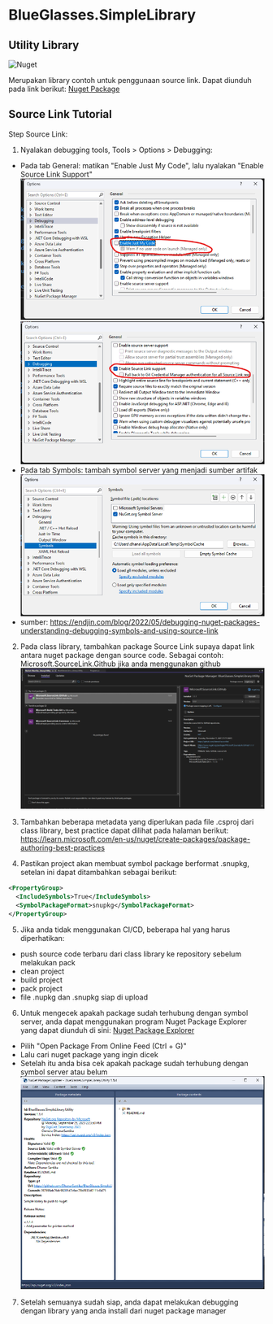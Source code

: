 # BlueGlasses.SimpleLibrary

## Utility Library
![Nuget](https://img.shields.io/nuget/v/BlueGlasses.SimpleLibrary.Utility)

Merupakan library contoh untuk penggunaan source link. Dapat diunduh pada link berikut: [Nuget Package](https://www.nuget.org/packages/BlueGlasses.SimpleLibrary.Utility)

## Source Link Tutorial

Step Source Link:

1. Nyalakan debugging tools, Tools > Options > Debugging: 
  - Pada tab General: matikan "Enable Just My Code", lalu nyalakan "Enable Source Link Support"
  ![disable_just_my_code](img/disable_just_my_code.png)
  ![enable_source_link](img/enable_source_link_support.png)
  - Pada tab Symbols: tambah symbol server yang menjadi sumber artifak
  ![symbol_server](img/symbol_server.png)
  - sumber: https://endjin.com/blog/2022/05/debugging-nuget-packages-understanding-debugging-symbols-and-using-source-link

2. Pada class library, tambahkan package Source Link supaya dapat link antara nuget package dengan source code. Sebagai contoh: Microsoft.SourceLink.Github jika anda menggunakan github
![source_link_github_nuget](img/source_link_github_nuget.png)

3. Tambahkan beberapa metadata yang diperlukan pada file .csproj dari class library, best practice dapat dilihat pada halaman berikut: https://learn.microsoft.com/en-us/nuget/create-packages/package-authoring-best-practices

4. Pastikan project akan membuat symbol package berformat .snupkg, setelan ini dapat ditambahkan sebagai berikut:

```xml
<PropertyGroup>
  <IncludeSymbols>True</IncludeSymbols>
  <SymbolPackageFormat>snupkg</SymbolPackageFormat>
</PropertyGroup>
```

5. Jika anda tidak menggunakan CI/CD, beberapa hal yang harus diperhatikan:
  - push source code terbaru dari class library ke repository sebelum melakukan pack
  - clean project
  - build project
  - pack project
  - file .nupkg dan .snupkg siap di upload

6. Untuk mengecek apakah package sudah terhubung dengan symbol server, anda dapat menggunakan program Nuget Package Explorer yang dapat diunduh di sini: [Nuget Package Explorer](https://apps.microsoft.com/detail/9WZDNCRDMDM3?hl=en-us&gl=US)
  - Pilih "Open Package From Online Feed (Ctrl + G)"
  - Lalu cari nuget package yang ingin dicek
  - Setelah itu anda bisa cek apakah package sudah terhubung dengan symbol server atau belum
  ![nuget_package_explorer](img/nuget_package_explorer.png)

7. Setelah semuanya sudah siap, anda dapat melakukan debugging dengan library yang anda install dari nuget package manager